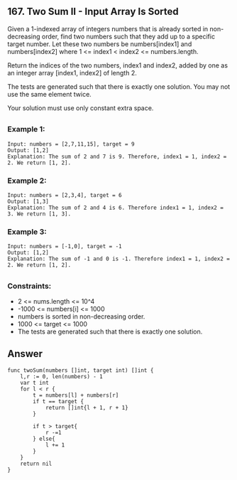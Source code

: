 ## 167. Two Sum II - Input Array Is Sorted

Given a 1-indexed array of integers numbers that is already sorted in non-decreasing order, find two numbers such that they add up to a specific target number. Let these two numbers be numbers[index1] and numbers[index2] where 1 <= index1 < index2 <= numbers.length.

Return the indices of the two numbers, index1 and index2, added by one as an integer array [index1, index2] of length 2.

The tests are generated such that there is exactly one solution. You may not use the same element twice.

Your solution must use only constant extra space.
##

### Example 1:
```
Input: numbers = [2,7,11,15], target = 9
Output: [1,2]
Explanation: The sum of 2 and 7 is 9. Therefore, index1 = 1, index2 = 2. We return [1, 2].
```
### Example 2:
```
Input: numbers = [2,3,4], target = 6
Output: [1,3]
Explanation: The sum of 2 and 4 is 6. Therefore index1 = 1, index2 = 3. We return [1, 3].
```
### Example 3:
```
Input: numbers = [-1,0], target = -1
Output: [1,2]
Explanation: The sum of -1 and 0 is -1. Therefore index1 = 1, index2 = 2. We return [1, 2].
```
##
### Constraints:

- 2 <= nums.length <= 10^4
- -1000 <= numbers[i] <= 1000
- numbers is sorted in non-decreasing order.
- 1000 <= target <= 1000
- The tests are generated such that there is exactly one solution.


## Answer
```
func twoSum(numbers []int, target int) []int {
    l,r := 0, len(numbers) - 1
    var t int
    for l < r { 
        t = numbers[l] + numbers[r]
        if t == target {
            return []int{l + 1, r + 1}
        }

        if t > target{
            r -=1
        } else{
            l += 1
        }
    }
    return nil
}
```